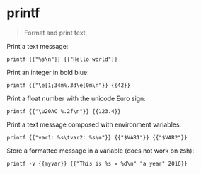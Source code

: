 printf
======

> Format and print text.

Print a text message:

    printf {{"%s\n"}} {{"Hello world"}}

Print an integer in bold blue:

    printf {{"\e[1;34m%.3d\e[0m\n"}} {{42}}

Print a float number with the unicode Euro sign:

    printf {{"\u20AC %.2f\n"}} {{123.4}}

Print a text message composed with environment variables:

    printf {{"var1: %s\tvar2: %s\n"}} {{"$VAR1"}} {{"$VAR2"}}

Store a formatted message in a variable (does not work on zsh):

    printf -v {{myvar}} {{"This is %s = %d\n" "a year" 2016}}

